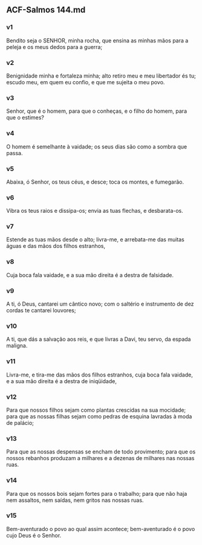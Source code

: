 ## ACF-Salmos 144.md
### v1
 Bendito seja o SENHOR, minha rocha, que ensina as minhas mãos para a peleja e os meus dedos para a guerra;
### v2
 Benignidade minha e fortaleza minha; alto retiro meu e meu libertador és tu; escudo meu, em quem eu confio, e que me sujeita o meu povo.
### v3
 Senhor, que é o homem, para que o conheças, e o filho do homem, para que o estimes?
### v4
 O homem é semelhante à vaidade; os seus dias são como a sombra que passa.
### v5
 Abaixa, ó Senhor, os teus céus, e desce; toca os montes, e fumegarão.
### v6
 Vibra os teus raios e dissipa-os; envia as tuas flechas, e desbarata-os.
### v7
 Estende as tuas mãos desde o alto; livra-me, e arrebata-me das muitas águas e das mãos dos filhos estranhos,
### v8
 Cuja boca fala vaidade, e a sua mão direita é a destra de falsidade.
### v9
 A ti, ó Deus, cantarei um cântico novo; com o saltério e instrumento de dez cordas te cantarei louvores;
### v10
 A ti, que dás a salvação aos reis, e que livras a Davi, teu servo, da espada maligna.
### v11
 Livra-me, e tira-me das mãos dos filhos estranhos, cuja boca fala vaidade, e a sua mão direita é a destra de iniqüidade,
### v12
 Para que nossos filhos sejam como plantas crescidas na sua mocidade; para que as nossas filhas sejam como pedras de esquina lavradas à moda de palácio;
### v13
 Para que as nossas despensas se encham de todo provimento; para que os nossos rebanhos produzam a milhares e a dezenas de milhares nas nossas ruas.
### v14
 Para que os nossos bois sejam fortes para o trabalho; para que não haja nem assaltos, nem saídas, nem gritos nas nossas ruas.
### v15
 Bem-aventurado o povo ao qual assim acontece; bem-aventurado é o povo cujo Deus é o Senhor.
